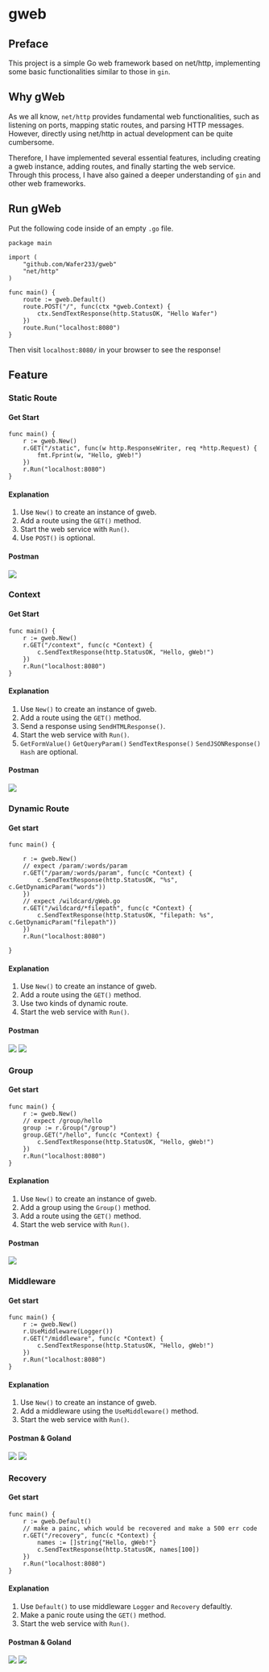 # gweb

## Preface
This project is a simple Go web framework based on net/http, implementing some basic functionalities similar to those in `gin`.

## Why gWeb
As we all know, `net/http` provides fundamental web functionalities, such as listening on ports, mapping static routes, and parsing HTTP messages. However, directly using net/http in actual development can be quite cumbersome. 

Therefore, I have implemented several essential features, including creating a gweb instance, adding routes, and finally starting the web service. Through this process, I have also gained a deeper understanding of `gin` and other web frameworks.


## Run gWeb
Put the following code inside of an empty `.go` file.
```
package main

import (
	"github.com/Wafer233/gweb"
	"net/http"
)

func main() {
	route := gweb.Default()
	route.POST("/", func(ctx *gweb.Context) {
		ctx.SendTextResponse(http.StatusOK, "Hello Wafer")
	})
	route.Run("localhost:8080")
}
```
Then visit `localhost:8080/` in your browser to see the response!

## Feature


### Static Route
#### Get Start
```
func main() {
	r := gweb.New()
	r.GET("/static", func(w http.ResponseWriter, req *http.Request) {
		fmt.Fprint(w, "Hello, gWeb!")
	})
	r.Run("localhost:8080")
}
```
#### Explanation
1. Use `New()` to create an instance of gweb.
2. Add a route using the `GET()` method.
3. Start the web service with `Run()`.
4. Use `POST()` is optional.


#### Postman
![](./img/1.jpg)


### Context
#### Get Start
```
func main() {
	r := gweb.New()
	r.GET("/context", func(c *Context) {
		c.SendTextResponse(http.StatusOK, "Hello, gWeb!")
	})
	r.Run("localhost:8080")
}
```



#### Explanation
1. Use `New()` to create an instance of gweb.
2. Add a route using the `GET()` method.
3. Send a response using `SendHTMLResponse()`.
4. Start the web service with `Run()`.
5. `GetFormValue()` `GetQueryParam()` `SendTextResponse()` `SendJSONResponse()` `Hash` are optional.

#### Postman
![](./img/2.jpg)

### Dynamic Route


#### Get start

```
func main() {

	r := gweb.New()
	// expect /param/:words/param
	r.GET("/param/:words/param", func(c *Context) {
		c.SendTextResponse(http.StatusOK, "%s", c.GetDynamicParam("words"))
	})
	// expect /wildcard/gWeb.go
	r.GET("/wildcard/*filepath", func(c *Context) {
		c.SendTextResponse(http.StatusOK, "filepath: %s", c.GetDynamicParam("filepath"))
	})
	r.Run("localhost:8080")

}
```
#### Explanation
1. Use `New()` to create an instance of gweb.
2. Add a route using the `GET()` method.
3. Use two kinds of dynamic route.
4. Start the web service with `Run()`.

#### Postman
![](./img/3.1.jpg)
![](./img/3.2.jpg)

### Group
#### Get start
```
func main() {
	r := gweb.New()
	// expect /group/hello
	group := r.Group("/group")
	group.GET("/hello", func(c *Context) {
		c.SendTextResponse(http.StatusOK, "Hello, gWeb!")
	})
	r.Run("localhost:8080")
}
```

#### Explanation
1. Use `New()` to create an instance of gweb.
2. Add a group using the `Group()` method.
3. Add a route using the `GET()` method.
4. Start the web service with `Run()`.
#### Postman
![](./img/4.jpg)
### Middleware

#### Get start
```
func main() {
	r := gweb.New()
	r.UseMiddleware(Logger())
	r.GET("/middleware", func(c *Context) {
		c.SendTextResponse(http.StatusOK, "Hello, gWeb!")
	})
	r.Run("localhost:8080")
}
```
#### Explanation
1. Use `New()` to create an instance of gweb.
2. Add a middleware using the `UseMiddleware()` method.
4. Start the web service with `Run()`.
#### Postman & Goland
![](./img/5.1.jpg)
![](./img/5.2.jpg)


### Recovery
#### Get start
```
func main() {
	r := gweb.Default()
	// make a painc, which would be recovered and make a 500 err code
	r.GET("/recovery", func(c *Context) {
		names := []string{"Hello, gWeb!"}
		c.SendTextResponse(http.StatusOK, names[100])
	})
	r.Run("localhost:8080")
}
```
#### Explanation
1. Use `Default()` to use middleware `Logger` and `Recovery` defaultly.
2. Make a panic route using the `GET()` method.
3. Start the web service with `Run()`.
#### Postman & Goland
![](./img/6.1.jpg)
![](./img/6.2.jpg)














